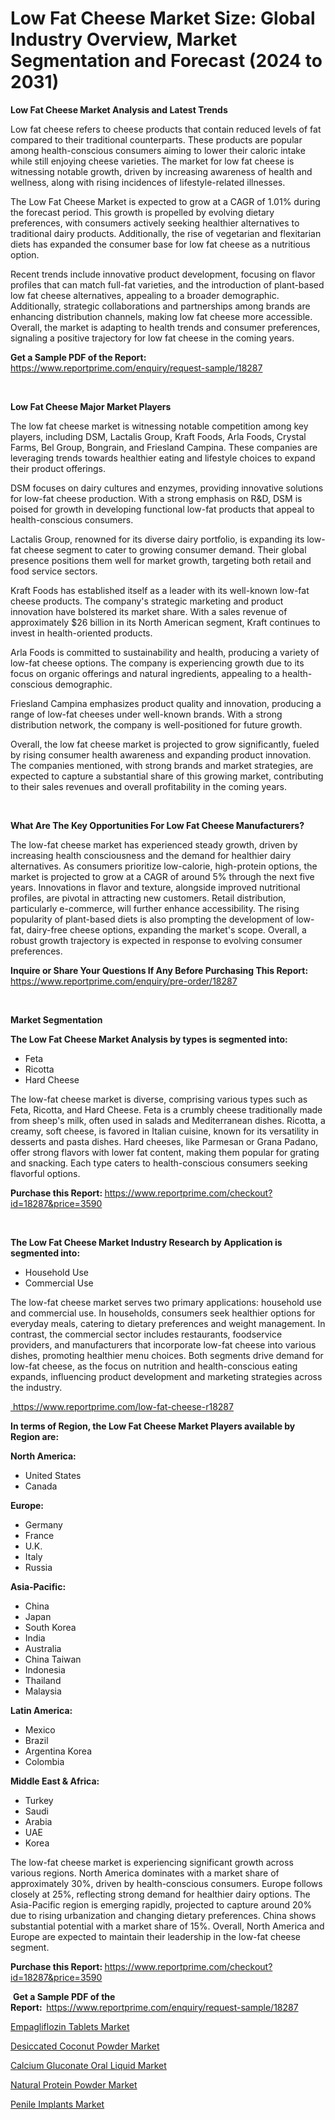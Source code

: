 <p><h1>Low Fat Cheese Market Size: Global Industry Overview, Market Segmentation and Forecast (2024 to 2031)</h1></p><p><strong>Low Fat Cheese Market Analysis and Latest Trends</strong></p>
<p><p>Low fat cheese refers to cheese products that contain reduced levels of fat compared to their traditional counterparts. These products are popular among health-conscious consumers aiming to lower their caloric intake while still enjoying cheese varieties. The market for low fat cheese is witnessing notable growth, driven by increasing awareness of health and wellness, along with rising incidences of lifestyle-related illnesses.</p><p>The Low Fat Cheese Market is expected to grow at a CAGR of 1.01% during the forecast period. This growth is propelled by evolving dietary preferences, with consumers actively seeking healthier alternatives to traditional dairy products. Additionally, the rise of vegetarian and flexitarian diets has expanded the consumer base for low fat cheese as a nutritious option.</p><p>Recent trends include innovative product development, focusing on flavor profiles that can match full-fat varieties, and the introduction of plant-based low fat cheese alternatives, appealing to a broader demographic. Additionally, strategic collaborations and partnerships among brands are enhancing distribution channels, making low fat cheese more accessible. Overall, the market is adapting to health trends and consumer preferences, signaling a positive trajectory for low fat cheese in the coming years.</p></p>
<p><strong>Get a Sample PDF of the Report:&nbsp;</strong> <a href="https://www.reportprime.com/enquiry/request-sample/18287?utm_campaign=101&utm_medium=2&utm_source=Github&utm_content=ia&utm_term=21112024&utm_id=low-fat-cheese">https://www.reportprime.com/enquiry/request-sample/18287</a></p>
<p>&nbsp;</p>
<p><strong>Low Fat Cheese Major Market Players</strong></p>
<p><p>The low fat cheese market is witnessing notable competition among key players, including DSM, Lactalis Group, Kraft Foods, Arla Foods, Crystal Farms, Bel Group, Bongrain, and Friesland Campina. These companies are leveraging trends towards healthier eating and lifestyle choices to expand their product offerings.</p><p>DSM focuses on dairy cultures and enzymes, providing innovative solutions for low-fat cheese production. With a strong emphasis on R&D, DSM is poised for growth in developing functional low-fat products that appeal to health-conscious consumers.</p><p>Lactalis Group, renowned for its diverse dairy portfolio, is expanding its low-fat cheese segment to cater to growing consumer demand. Their global presence positions them well for market growth, targeting both retail and food service sectors.</p><p>Kraft Foods has established itself as a leader with its well-known low-fat cheese products. The company's strategic marketing and product innovation have bolstered its market share. With a sales revenue of approximately $26 billion in its North American segment, Kraft continues to invest in health-oriented products.</p><p>Arla Foods is committed to sustainability and health, producing a variety of low-fat cheese options. The company is experiencing growth due to its focus on organic offerings and natural ingredients, appealing to a health-conscious demographic.</p><p>Friesland Campina emphasizes product quality and innovation, producing a range of low-fat cheeses under well-known brands. With a strong distribution network, the company is well-positioned for future growth.</p><p>Overall, the low fat cheese market is projected to grow significantly, fueled by rising consumer health awareness and expanding product innovation. The companies mentioned, with strong brands and market strategies, are expected to capture a substantial share of this growing market, contributing to their sales revenues and overall profitability in the coming years.</p></p>
<p>&nbsp;</p>
<p><strong>What Are The Key Opportunities For Low Fat Cheese Manufacturers?</strong></p>
<p><p>The low-fat cheese market has experienced steady growth, driven by increasing health consciousness and the demand for healthier dairy alternatives. As consumers prioritize low-calorie, high-protein options, the market is projected to grow at a CAGR of around 5% through the next five years. Innovations in flavor and texture, alongside improved nutritional profiles, are pivotal in attracting new customers. Retail distribution, particularly e-commerce, will further enhance accessibility. The rising popularity of plant-based diets is also prompting the development of low-fat, dairy-free cheese options, expanding the market's scope. Overall, a robust growth trajectory is expected in response to evolving consumer preferences.</p></p>
<p><strong>Inquire or Share Your Questions If Any Before Purchasing This Report:</strong> <a href="https://www.reportprime.com/enquiry/pre-order/18287?utm_campaign=101&utm_medium=2&utm_source=Github&utm_content=ia&utm_term=21112024&utm_id=low-fat-cheese">https://www.reportprime.com/enquiry/pre-order/18287</a></p>
<p>&nbsp;</p>
<p><strong>Market Segmentation</strong></p>
<p><strong>The Low Fat Cheese Market Analysis by types is segmented into:</strong></p>
<p><ul><li>Feta</li><li>Ricotta</li><li>Hard Cheese</li></ul></p>
<p><p>The low-fat cheese market is diverse, comprising various types such as Feta, Ricotta, and Hard Cheese. Feta is a crumbly cheese traditionally made from sheep's milk, often used in salads and Mediterranean dishes. Ricotta, a creamy, soft cheese, is favored in Italian cuisine, known for its versatility in desserts and pasta dishes. Hard cheeses, like Parmesan or Grana Padano, offer strong flavors with lower fat content, making them popular for grating and snacking. Each type caters to health-conscious consumers seeking flavorful options.</p></p>
<p><strong>Purchase this Report:&nbsp;</strong><a href="https://www.reportprime.com/checkout?id=18287&price=3590&utm_campaign=101&utm_medium=2&utm_source=Github&utm_content=ia&utm_term=21112024&utm_id=low-fat-cheese">https://www.reportprime.com/checkout?id=18287&price=3590</a></p>
<p>&nbsp;</p>
<p><strong>The Low Fat Cheese Market Industry Research by Application is segmented into:</strong></p>
<p><ul><li>Household Use</li><li>Commercial Use</li></ul></p>
<p><p>The low-fat cheese market serves two primary applications: household use and commercial use. In households, consumers seek healthier options for everyday meals, catering to dietary preferences and weight management. In contrast, the commercial sector includes restaurants, foodservice providers, and manufacturers that incorporate low-fat cheese into various dishes, promoting healthier menu choices. Both segments drive demand for low-fat cheese, as the focus on nutrition and health-conscious eating expands, influencing product development and marketing strategies across the industry.</p></p>
<p><a href="https://www.reportprime.com/low-fat-cheese-r18287?utm_campaign=101&utm_medium=2&utm_source=Github&utm_content=ia&utm_term=21112024&utm_id=low-fat-cheese">&nbsp;https://www.reportprime.com/low-fat-cheese-r18287</a></p>
<p><strong>In terms of Region, the Low Fat Cheese Market Players available by Region are:</strong></p>
<p>
    <p> <strong> North America: </strong>
        <ul>
            <li>United States</li>
            <li>Canada</li>
        </ul>
        </p> 
    <p> <strong> Europe: </strong>
        <ul>
            <li>Germany</li>
            <li>France</li>
            <li>U.K.</li>
            <li>Italy</li>
            <li>Russia</li>
        </ul>
        </p> 
    <p> <strong> Asia-Pacific: </strong>
        <ul>
            <li>China</li>
            <li>Japan</li>
            <li>South Korea</li>
            <li>India</li>
            <li>Australia</li>
            <li>China Taiwan</li>
            <li>Indonesia</li>
            <li>Thailand</li>
            <li>Malaysia</li>
        </ul>
        </p> 
    <p> <strong> Latin America: </strong>
        <ul>
            <li>Mexico</li>
            <li>Brazil</li>
            <li>Argentina Korea</li>
            <li>Colombia</li>
        </ul>
        </p> 
    <p> <strong> Middle East & Africa: </strong>
        <ul>
            <li>Turkey</li>
            <li>Saudi</li>
            <li>Arabia</li>
            <li>UAE</li>
            <li>Korea</li>
        </ul>
    </p>
    </p>
<p><p>The low-fat cheese market is experiencing significant growth across various regions. North America dominates with a market share of approximately 30%, driven by health-conscious consumers. Europe follows closely at 25%, reflecting strong demand for healthier dairy options. The Asia-Pacific region is emerging rapidly, projected to capture around 20% due to rising urbanization and changing dietary preferences. China shows substantial potential with a market share of 15%. Overall, North America and Europe are expected to maintain their leadership in the low-fat cheese segment.</p></p>
<p><strong>Purchase this Report: </strong><a href="https://www.reportprime.com/checkout?id=18287&price=3590&utm_campaign=101&utm_medium=2&utm_source=Github&utm_content=ia&utm_term=21112024&utm_id=low-fat-cheese">https://www.reportprime.com/checkout?id=18287&price=3590</a></p>
<p>&nbsp;<strong>Get a Sample PDF of the Report:&nbsp;&nbsp;</strong><a href="https://www.reportprime.com/enquiry/request-sample/18287?utm_campaign=101&utm_medium=2&utm_source=Github&utm_content=ia&utm_term=21112024&utm_id=low-fat-cheese">https://www.reportprime.com/enquiry/request-sample/18287</a></p>
<p><strong></strong></p>
<p><p><a href="https://issuu.com/reportprime-2/docs/empagliflozin-tablets-market-size-2_a6757a3cea75d1?utm_campaign=101&utm_medium=2&utm_source=Github&utm_content=ia&utm_term=21112024&utm_id=low-fat-cheese">Empagliflozin Tablets Market</a></p><p><a href="https://www.linkedin.com/pulse/examining-desiccated-coconut-powder-market-analyzing-competitors-xz4qe?utm_campaign=101&utm_medium=2&utm_source=Github&utm_content=ia&utm_term=21112024&utm_id=low-fat-cheese">Desiccated Coconut Powder Market</a></p><p><a href="https://issuu.com/reportprime-2/docs/calcium-gluconate-oral-liquid-marke_6c11db8c3768ea?utm_campaign=101&utm_medium=2&utm_source=Github&utm_content=ia&utm_term=21112024&utm_id=low-fat-cheese">Calcium Gluconate Oral Liquid Market</a></p><p><a href="https://www.linkedin.com/pulse/broad-overview-natural-protein-powder-market-size-industry-0qbhe?utm_campaign=101&utm_medium=2&utm_source=Github&utm_content=ia&utm_term=21112024&utm_id=low-fat-cheese">Natural Protein Powder Market</a></p><p><a href="https://www.linkedin.com/pulse/penile-implants-market-report-creating-business-strategies-bnm9c?utm_campaign=101&utm_medium=2&utm_source=Github&utm_content=ia&utm_term=21112024&utm_id=low-fat-cheese">Penile Implants Market</a></p></p>
